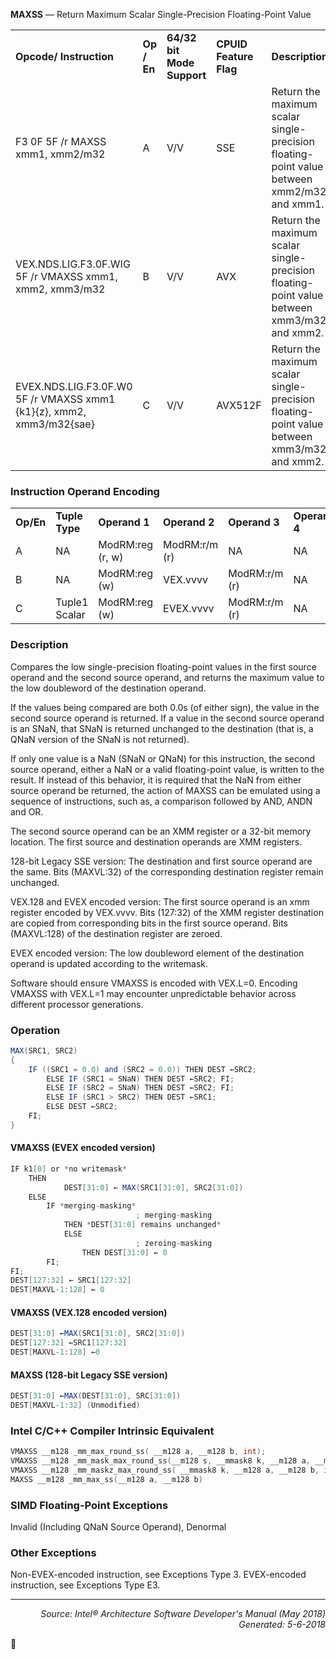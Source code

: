 <b>MAXSS</b> — Return Maximum Scalar Single-Precision Floating-Point Value
<table>
	<tr>
		<td><b>Opcode/ Instruction</b></td>
		<td><b>Op / En</b></td>
		<td><b>64/32 bit Mode Support</b></td>
		<td><b>CPUID Feature Flag</b></td>
		<td><b>Description</b></td>
	</tr>
	<tr>
		<td>F3 0F 5F /r MAXSS xmm1, xmm2/m32</td>
		<td>A</td>
		<td>V/V</td>
		<td>SSE</td>
		<td>Return the maximum scalar single-precision floating-point value between xmm2/m32 and xmm1.</td>
	</tr>
	<tr>
		<td>VEX.NDS.LIG.F3.0F.WIG 5F /r VMAXSS xmm1, xmm2, xmm3/m32</td>
		<td>B</td>
		<td>V/V</td>
		<td>AVX</td>
		<td>Return the maximum scalar single-precision floating-point value between xmm3/m32 and xmm2.</td>
	</tr>
	<tr>
		<td>EVEX.NDS.LIG.F3.0F.W0 5F /r VMAXSS xmm1 {k1}{z}, xmm2, xmm3/m32{sae}</td>
		<td>C</td>
		<td>V/V</td>
		<td>AVX512F</td>
		<td>Return the maximum scalar single-precision floating-point value between xmm3/m32 and xmm2.</td>
	</tr>
</table>


### Instruction Operand Encoding
<table>
	<tr>
		<td><b>Op/En</b></td>
		<td><b>Tuple Type</b></td>
		<td><b>Operand 1</b></td>
		<td><b>Operand 2</b></td>
		<td><b>Operand 3</b></td>
		<td><b>Operand 4</b></td>
	</tr>
	<tr>
		<td>A</td>
		<td>NA</td>
		<td>ModRM:reg (r, w)</td>
		<td>ModRM:r/m (r)</td>
		<td>NA</td>
		<td>NA</td>
	</tr>
	<tr>
		<td>B</td>
		<td>NA</td>
		<td>ModRM:reg (w)</td>
		<td>VEX.vvvv</td>
		<td>ModRM:r/m (r)</td>
		<td>NA</td>
	</tr>
	<tr>
		<td>C</td>
		<td>Tuple1 Scalar</td>
		<td>ModRM:reg (w)</td>
		<td>EVEX.vvvv</td>
		<td>ModRM:r/m (r)</td>
		<td>NA</td>
	</tr>
</table>


### Description
Compares the low single-precision floating-point values in the first source operand and the second source operand,
and returns the maximum value to the low doubleword of the destination operand.

If the values being compared are both 0.0s (of either sign), the value in the second source operand is returned. If
a value in the second source operand is an SNaN, that SNaN is returned unchanged to the destination (that is, a
QNaN version of the SNaN is not returned).

If only one value is a NaN (SNaN or QNaN) for this instruction, the second source operand, either a NaN or a valid
floating-point value, is written to the result. If instead of this behavior, it is required that the NaN from either source
operand be returned, the action of MAXSS can be emulated using a sequence of instructions, such as, a comparison
followed by AND, ANDN and OR.

The second source operand can be an XMM register or a 32-bit memory location. The first source and destination
operands are XMM registers.

128-bit Legacy SSE version: The destination and first source operand are the same. Bits (MAXVL:32) of the corresponding
 destination register remain unchanged.

VEX.128 and EVEX encoded version: The first source operand is an xmm register encoded by VEX.vvvv. Bits
(127:32) of the XMM register destination are copied from corresponding bits in the first source operand. Bits
(MAXVL:128) of the destination register are zeroed.

EVEX encoded version: The low doubleword element of the destination operand is updated according to the
writemask.

Software should ensure VMAXSS is encoded with VEX.L=0. Encoding VMAXSS with VEX.L=1 may encounter 
unpredictable behavior across different processor generations.

### Operation

```java
MAX(SRC1, SRC2)
{
    IF ((SRC1 = 0.0) and (SRC2 = 0.0)) THEN DEST ←SRC2;
        ELSE IF (SRC1 = SNaN) THEN DEST ←SRC2; FI;
        ELSE IF (SRC2 = SNaN) THEN DEST ←SRC2; FI;
        ELSE IF (SRC1 > SRC2) THEN DEST ←SRC1;
        ELSE DEST ←SRC2; 
    FI; 
}
```
#### VMAXSS (EVEX encoded version)
```java
IF k1[0] or *no writemask*
    THEN
            DEST[31:0] ← MAX(SRC1[31:0], SRC2[31:0])
    ELSE 
        IF *merging-masking*
                            ; merging-masking
            THEN *DEST[31:0] remains unchanged*
            ELSE 
                            ; zeroing-masking
                THEN DEST[31:0] ← 0
        FI;
FI;
DEST[127:32] ← SRC1[127:32]
DEST[MAXVL-1:128] ← 0
```
#### VMAXSS (VEX.128 encoded version)
```java
DEST[31:0] ←MAX(SRC1[31:0], SRC2[31:0])
DEST[127:32] ←SRC1[127:32]
DEST[MAXVL-1:128] ←0
```
#### MAXSS (128-bit Legacy SSE version)
```java
DEST[31:0] ←MAX(DEST[31:0], SRC[31:0])
DEST[MAXVL-1:32] (Unmodified)
```
### Intel C/C++ Compiler Intrinsic Equivalent
```c
VMAXSS __m128 _mm_max_round_ss( __m128 a, __m128 b, int);
VMAXSS __m128 _mm_mask_max_round_ss(__m128 s, __mmask8 k, __m128 a, __m128 b, int);
VMAXSS __m128 _mm_maskz_max_round_ss( __mmask8 k, __m128 a, __m128 b, int);
MAXSS __m128 _mm_max_ss(__m128 a, __m128 b)
```
### SIMD Floating-Point Exceptions
Invalid (Including QNaN Source Operand), Denormal

### Other Exceptions

Non-EVEX-encoded instruction, see Exceptions Type 3.
EVEX-encoded instruction, see Exceptions Type E3.

 --- 
<p align="right"><i>Source: Intel® Architecture Software Developer's Manual (May 2018)<br>Generated: 5-6-2018</i></p>
